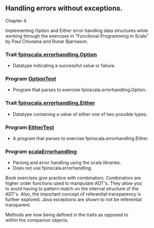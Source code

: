 ## Handling errors without exceptions.

Chapter 4.

Implementing Option and Either error handling data structures while<br>
working through the exercises in  "Functional Programming in Scala"<br>
by Paul Chiusana and Runar Bjarnason.

### Trait [fpinscala.errorhandling.Option](Option.scala)
* Datatype indicating a successful value or failure.

### Program [OptionTest](OptionTest.scala)
* Program that parses to exercise fpinscala.errorhandling.Option.

### Trait [fpinscala.errorhandling.Either](Either.scala)
* Datatype containing a value of either one of two possible types.

### Program [EitherTest](EitherTest.scala)
* A program that parses to exercise fpinscala.errorhandling.Either.

### Program [scalaErrorhandling](scalaErrorhandling.scala)
* Parsing and error handling using the scala libraries.
* Does not use fpinscala.errorhandling.

Book exercises give practice with combinators.  Combinators are<br>
higher order functions used to manipulate ADT's.  They allow you<br>
to avoid having to pattern match on the internal structure of the<br>
ADT's.  Also, the important concept of referential transparency is<br>
further explored.  Java exceptions are shown to not be referential<br>
transparent.

Methods are now being defined in the traits as opposed to<br>
within the companion objects.
